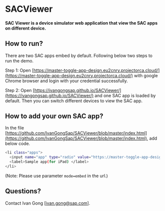 # SACViewer

#### SAC Viewer is a device simulator web application that view the SAC apps on different device.

## How to run?
There are two SAC apps embed by default. Following below two steps to run the demo.

Step 1: Open [https://master-toggle-app-design.eu2cnry.projectorca.cloud/](https://master-toggle-app-design.eu2cnry.projectorca.cloud/) with google Chrome browser and login with your credential successfully.

Step 2: Open [https://ivangongsap.github.io/SACViewer/](https://ivangongsap.github.io/SACViewer/) and one SAC app is loaded by default. Then you can switch different devices to view the SAC app.


## How to add your own SAC app?

In the file [https://github.com/IvanGongSap/SACViewer/blob/master/index.html](https://github.com/IvanGongSap/SACViewer/blob/master/index.html), add below code.

```bash
<li class="apps">
  <input name="app" type="radio" value="https://master-toggle-app-design.eu2cnry.projectorca.cloud/sap/fpa/ui/tenants/fd23e/app.html#;mode=embed;view_id=appBuilding;appId=FECB22ED1DF51D84E1D7C03B8E5E69EB" />
  <label>Sample app(for iPad) </label>
</li>
```
(Note: Please use parameter `mode=embed` in the url.)


## Questions?

Contact Ivan Gong [ivan.gong@sap.com].
